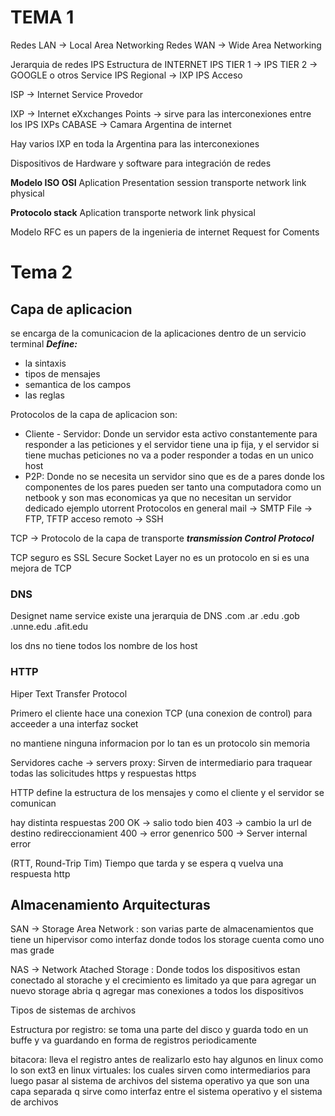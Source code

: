 # TEMA 1

Redes LAN -> Local Area Networking
Redes WAN -> Wide Area Networking

Jerarquia de redes IPS
Estructura de INTERNET
IPS TIER 1 -> IPS TIER 2 -> GOOGLE o otros Service
IPS Regional -> IXP
IPS Acceso 

ISP -> Internet Service Provedor

IXP -> Internet eXxchanges Points -> sirve para las interconexiones entre los IPS
IXPs CABASE -> Camara Argentina de internet

Hay varios IXP en toda la Argentina para las interconexiones

Dispositivos de Hardware y software para integración de redes

**Modelo ISO OSI**
Aplication
Presentation
session
transporte
network
link
physical

**Protocolo stack**
Aplication
transporte 
network
link
physical

Modelo RFC
es un papers de la ingenieria de internet
Request for Coments

# Tema 2

## Capa de aplicacion
se encarga de la comunicacion de la aplicaciones dentro de un servicio terminal
***Define:***
- la sintaxis
- tipos de mensajes
- semantica de los campos
- las reglas

Protocolos de la capa de aplicacion son:
- Cliente - Servidor: Donde un servidor esta activo constantemente para responder a las peticiones y el servidor tiene una ip fija, y el servidor si tiene muchas peticiones no va a poder responder a todas en un unico host
- P2P: Donde no se necesita un servidor sino que es de a pares donde los componentes de los pares pueden ser tanto una computadora como un netbook y son mas economicas ya que no necesitan un servidor dedicado ejemplo utorrent
Protocolos en general
mail -> SMTP
File -> FTP, TFTP
acceso remoto -> SSH

TCP -> Protocolo de la capa de transporte
_**transmission Control Protocol**_

TCP seguro es SSL Secure Socket Layer
no es un protocolo en si es una mejora de TCP


### DNS
Designet name service
existe una jerarquia de DNS
.com .ar
.edu .gob
.unne.edu .afit.edu

los dns no tiene todos los nombre de los host

### HTTP
Hiper Text Transfer Protocol 

Primero el cliente hace una conexion TCP (una conexion de control) para acceeder a una interfaz socket 

no mantiene ninguna informacion por lo tan es un protocolo sin memoria

Servidores cache -> servers proxy: Sirven de intermediario para traquear todas las solicitudes https y respuestas https

HTTP define la estructura de los mensajes y como el cliente y el servidor se comunican

hay distinta respuestas 
200 OK -> salio todo bien
403 -> cambio la url de destino redireccionamient
400 -> error genenrico
500 -> Server internal error

(RTT, Round-Trip Tim) Tiempo que tarda y se espera q vuelva una respuesta http
## Almacenamiento Arquitecturas

SAN -> Storage Area Network : son varias parte de almacenamientos que tiene un hipervisor como interfaz donde todos los storage cuenta como uno mas grade

NAS -> Network Atached Storage : Donde todos los dispositivos estan conectado al storache y el crecimiento es limitado ya que para agregar un nuevo storage abria q agregar mas conexiones a todos los dispositivos

Tipos de sistemas de archivos 

Estructura por registro: se toma una parte del disco y guarda todo en un buffe y va guardando en forma de registros periodicamente

bitacora: lleva el registro antes de realizarlo esto hay algunos en linux como lo son ext3 en linux
virtuales: los cuales sirven como intermediarios para luego pasar al sistema de archivos del sistema operativo ya que son una capa separada q sirve como interfaz entre el sistema operativo y el sistema de archivos
	